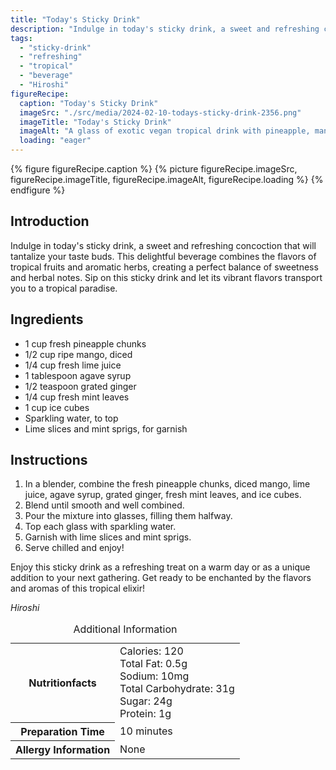 ```yaml
---
title: "Today's Sticky Drink"
description: "Indulge in today's sticky drink, a sweet and refreshing concoction that will tantalize your taste buds. This delightful beverage combines the flavors of tropical fruits and aromatic herbs, creating a perfect balance of sweetness and herbal notes."
tags:
  - "sticky-drink"
  - "refreshing"
  - "tropical"
  - "beverage"
  - "Hiroshi"
figureRecipe: 
  caption: "Today's Sticky Drink"
  imageSrc: "./src/media/2024-02-10-todays-sticky-drink-2356.png"
  imageTitle: "Today's Sticky Drink"
  imageAlt: "A glass of exotic vegan tropical drink with pineapple, mango, lime, ginger, agave, and mint on a clean table."
  loading: "eager"
---
```


{% figure figureRecipe.caption %}
{% picture figureRecipe.imageSrc, figureRecipe.imageTitle, figureRecipe.imageAlt, figureRecipe.loading %}
{% endfigure %}

## Introduction

Indulge in today's sticky drink, a sweet and refreshing concoction that will tantalize your taste buds. This delightful beverage combines the flavors of tropical fruits and aromatic herbs, creating a perfect balance of sweetness and herbal notes. Sip on this sticky drink and let its vibrant flavors transport you to a tropical paradise.

## Ingredients

- 1 cup fresh pineapple chunks
- 1/2 cup ripe mango, diced
- 1/4 cup fresh lime juice
- 1 tablespoon agave syrup
- 1/2 teaspoon grated ginger
- 1/4 cup fresh mint leaves
- 1 cup ice cubes
- Sparkling water, to top
- Lime slices and mint sprigs, for garnish

## Instructions

1. In a blender, combine the fresh pineapple chunks, diced mango, lime juice, agave syrup, grated ginger, fresh mint leaves, and ice cubes.
2. Blend until smooth and well combined.
3. Pour the mixture into glasses, filling them halfway.
4. Top each glass with sparkling water.
5. Garnish with lime slices and mint sprigs.
6. Serve chilled and enjoy!

Enjoy this sticky drink as a refreshing treat on a warm day or as a unique addition to your next gathering. Get ready to be enchanted by the flavors and aromas of this tropical elixir!

*Hiroshi*

<table><caption class='sr-only'>Additional Information</caption><tr><th>Nutritionfacts</th><td>Calories: 120<br />
Total Fat: 0.5g<br />
Sodium: 10mg<br />
Total Carbohydrate: 31g<br />
Sugar: 24g<br />
Protein: 1g&nbsp;</td></tr><tr><th>Preparation Time</th><td>10 minutes&nbsp;</td></tr><tr><th>Allergy Information</th><td>None&nbsp;</td></tr></table>

